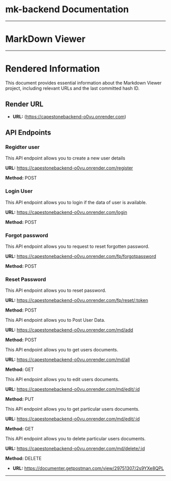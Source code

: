 # mk-backend Documentation
---
# MarkDown Viewer
---
# Rendered Information

This document provides essential information about the Markdown Viewer project, including relevant URLs and the last committed hash ID.

## Render URL

- **URL:** (https://capestonebackend-o0vu.onrender.com)

## API Endpoints

### Regidter user

This API endpoint allows you to create a new user details

**URL:** https://capestonebackend-o0vu.onrender.com/register

**Method:** POST

### Login User

This API endpoint allows you to login if the data of user is available.

**URL:** https://capestonebackend-o0vu.onrender.com/login

**Method:** POST

### Forgot password

This API endpoint allows you to request to reset forgotten password.

**URL:** https://capestonebackend-o0vu.onrender.com/fp/forgotpassword

**Method:** POST

### Reset Password

This API endpoint allows you to reset password.

**URL:** https://capestonebackend-o0vu.onrender.com/fp/reset/:token

**Method:** POST

This API endpoint allows you to Post User Data.

**URL:** https://capestonebackend-o0vu.onrender.com/md/add

**Method:** POST

This API endpoint allows you to get users documents.

**URL:** https://capestonebackend-o0vu.onrender.com/md/all

**Method:** GET

This API endpoint allows you to edit users documents.

**URL:** https://capestonebackend-o0vu.onrender.com/md/edit/:id

**Method:** PUT

This API endpoint allows you to get particular users documents.

**URL:** https://capestonebackend-o0vu.onrender.com/md/edit/:id

**Method:** GET

This API endpoint allows you to delete particular users documents.

**URL:** https://capestonebackend-o0vu.onrender.com/md/delete/:id

**Method:** DELETE

- **URL:** https://documenter.getpostman.com/view/29751307/2s9YXe8QPL
  
- ----------------------------------------------------------------------------------------------------------------------------------

